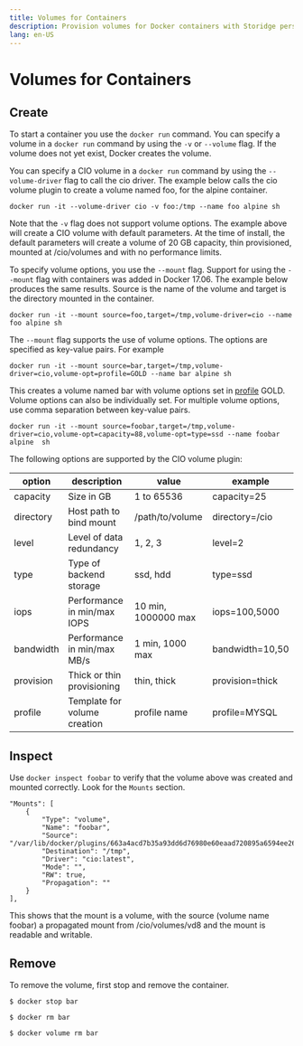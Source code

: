```yaml
---
title: Volumes for Containers
description: Provision volumes for Docker containers with Storidge persistent storage
lang: en-US
---
```



# Volumes for Containers

## **Create**

To start a container you use the `docker run` command. You can specify a volume in a `docker run` command by using the `-v` or `--volume` flag. If the volume does not yet exist, Docker creates the volume.

You can specify a CIO volume in a `docker run` command by using the `--volume-driver` flag to call the cio driver. The example below calls the cio volume plugin to create a volume named foo, for the alpine container.

```
docker run -it --volume-driver cio -v foo:/tmp --name foo alpine sh
```

Note that the `-v` flag does not support volume options. The example above will create a CIO volume with default parameters. At the time of install, the default parameters will create a volume of 20 GB capacity, thin provisioned, mounted at /cio/volumes and with no performance limits.

To specify volume options, you use the `--mount` flag. Support for using the `--mount` flag with containers was added in Docker 17.06. The example below produces the same results. Source is the name of the volume and target is the directory mounted in the container.

```
docker run -it --mount source=foo,target=/tmp,volume-driver=cio --name foo alpine sh
```

The `--mount` flag supports the use of volume options. The options are specified as key-value pairs. For example

```
docker run -it --mount source=bar,target=/tmp,volume-driver=cio,volume-opt=profile=GOLD --name bar alpine sh
```

This creates a volume named bar with volume options set in [profile](http://storidge.com/docs/profiles/) GOLD. Volume options can also be individually set. For multiple volume options, use comma separation between key-value pairs.

```
docker run -it --mount source=foobar,target=/tmp,volume-driver=cio,volume-opt=capacity=88,volume-opt=type=ssd --name foobar alpine  sh
```

The following options are supported by the CIO volume plugin:  

| **option** | **description**              | value               | example         |
| ---------- | ---------------------------- | ------------------- | --------------- |
| capacity   | Size in GB                   | 1 to 65536          | capacity=25     |
| directory  | Host path to bind mount      | /path/to/volume     | directory=/cio  |
| level      | Level of data redundancy     | 1, 2, 3             | level=2         |
| type       | Type of backend storage      | ssd, hdd            | type=ssd        |
| iops       | Performance in min/max IOPS  | 10 min, 1000000 max | iops=100,5000   |
| bandwidth  | Performance in min/max MB/s  | 1 min, 1000 max     | bandwidth=10,50 |
| provision  | Thick or thin provisioning   | thin, thick         | provision=thick |
| profile    | Template for volume creation | profile name        | profile=MYSQL   |

## **Inspect**

Use `docker inspect foobar` to verify that the volume above was created and mounted correctly. Look for the `Mounts` section.

```
"Mounts": [
    {
        "Type": "volume",
        "Name": "foobar",
        "Source": "/var/lib/docker/plugins/663a4acd7b35a93dd6d76980e60eaad720895a6594ee2666312a37da8eaa288a/rootfs/cio/volumes/vd8",
        "Destination": "/tmp",
        "Driver": "cio:latest",
        "Mode": "",
        "RW": true,
        "Propagation": ""
    }
],
```

This shows that the mount is a volume, with the source (volume name foobar) a propagated mount from /cio/volumes/vd8 and the mount is readable and writable.

## **Remove**

To remove the volume, first stop and remove the container.

```
$ docker stop bar

$ docker rm bar

$ docker volume rm bar
```
